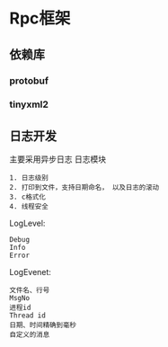 # Rpc框架

## 依赖库
### protobuf

### tinyxml2


## 日志开发
主要采用异步日志
日志模块  
```
1. 日志级别
2. 打印到文件，支持日期命名， 以及日志的滚动
3. c格式化
4. 线程安全
```

LogLevel:
```
Debug
Info
Error
```
LogEvenet:
```
文件名、行号
MsgNo
进程id
Thread id
日期、时间精确到毫秒
自定义的消息
```


